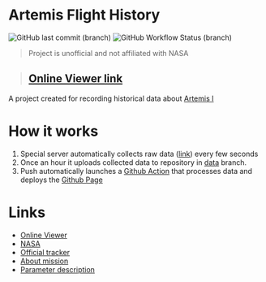 # Artemis Flight History
![GitHub last commit (branch)](https://img.shields.io/github/last-commit/pagran/artemis/data)
![GitHub Workflow Status (branch)](https://img.shields.io/github/workflow/status/pagran/artemis/Deploy%20to%20Pages/data)

> Project is unofficial and not affiliated with NASA

> ## [Online Viewer link](https://pagran.github.io/artemis/)

A project created for recording historical data about [Artemis I](https://www.nasa.gov/specials/artemis-i)

# How it works

1. Special server automatically collects raw data ([link](https://s3.us-east-1.amazonaws.com/nasa-jsc-public/Orion/mission/Orion_flight104_mission.txt)) every few seconds 
2. Once an hour it uploads collected data to repository in [data](https://github.com/pagran/artemis/tree/data) branch.
3. Push automatically launches a [Github Action](https://github.com/pagran/artemis/actions) that processes data and deploys the [Github Page](https://pagran.github.io/artemis/)


# Links
 - [Online Viewer](https://pagran.github.io/artemis/)
 - [NASA](https://www.nasa.gov)
 - [Official tracker](https://www.nasa.gov/specials/trackartemis/)
 - [About mission](https://www.nasa.gov/specials/artemis-i/)
 - [Parameter description](https://s3.us-east-1.amazonaws.com/nasa-jsc-public/Orion/mission/parameter_key.txt)